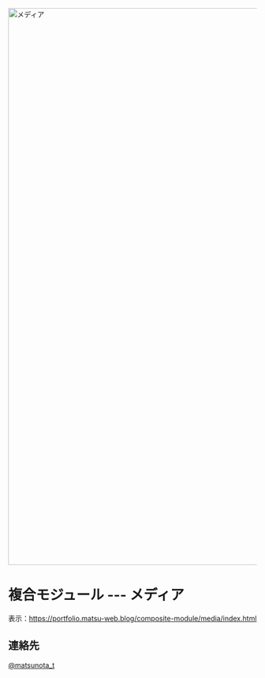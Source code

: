 <img width="1130" alt="メディア" src="https://github.com/user-attachments/assets/02188220-93db-4cd9-a7e4-e201395bb867">

# 複合モジュール --- メディア

表示：https://portfolio.matsu-web.blog/composite-module/media/index.html

## 連絡先
[@matsunota_t](https://twitter.com/matsunota_t)